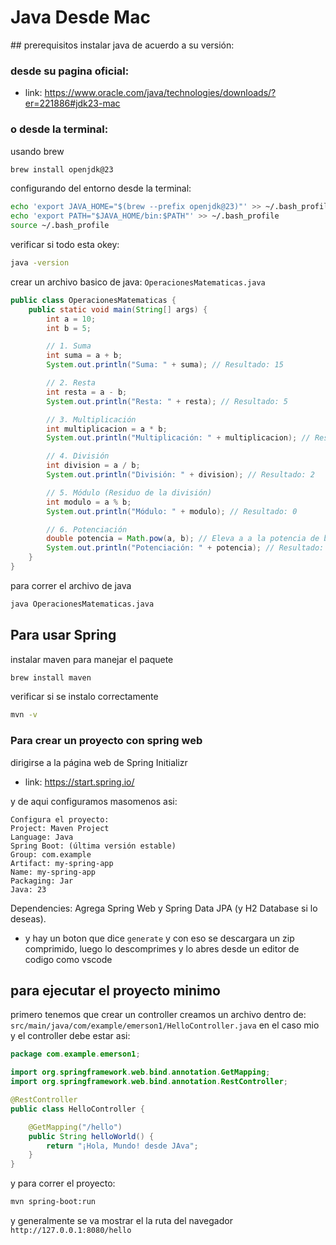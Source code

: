 # Java Desde Mac

## prerequisitos
instalar java de acuerdo a su versión:

### desde su pagina oficial:

- link: https://www.oracle.com/java/technologies/downloads/?er=221886#jdk23-mac

### o desde la terminal:

usando brew

```bash
brew install openjdk@23
```

configurando del entorno desde la terminal:

```bash
echo 'export JAVA_HOME="$(brew --prefix openjdk@23)"' >> ~/.bash_profile
echo 'export PATH="$JAVA_HOME/bin:$PATH"' >> ~/.bash_profile
source ~/.bash_profile
```

verificar si todo esta okey:

```bash
java -version
```

crear un archivo basico de java: `OperacionesMatematicas.java`

```java
public class OperacionesMatematicas {
    public static void main(String[] args) {
        int a = 10;
        int b = 5;

        // 1. Suma
        int suma = a + b;
        System.out.println("Suma: " + suma); // Resultado: 15

        // 2. Resta
        int resta = a - b;
        System.out.println("Resta: " + resta); // Resultado: 5

        // 3. Multiplicación
        int multiplicacion = a * b;
        System.out.println("Multiplicación: " + multiplicacion); // Resultado: 50

        // 4. División
        int division = a / b;
        System.out.println("División: " + division); // Resultado: 2

        // 5. Módulo (Residuo de la división)
        int modulo = a % b;
        System.out.println("Módulo: " + modulo); // Resultado: 0

        // 6. Potenciación
        double potencia = Math.pow(a, b); // Eleva a a la potencia de b
        System.out.println("Potenciación: " + potencia); // Resultado: 100000.0
    }
}
```

para correr el archivo de java

```bash
java OperacionesMatematicas.java
```

## Para usar Spring

instalar maven para manejar el paquete

```bash
brew install maven
```

verificar si se instalo correctamente

```bash
mvn -v
```

### Para crear un proyecto con spring web

dirigirse a la página web de Spring Initializr

- link: https://start.spring.io/

y de aqui configuramos masomenos asi:

```
Configura el proyecto:
Project: Maven Project
Language: Java
Spring Boot: (última versión estable)
Group: com.example
Artifact: my-spring-app
Name: my-spring-app
Packaging: Jar
Java: 23
```

Dependencies: Agrega Spring Web y Spring Data JPA (y H2 Database si lo deseas).

- y hay un boton que dice `generate` y con eso se descargara un zip comprimido, luego lo descomprimes y lo abres desde un editor de codigo como vscode

## para ejecutar el proyecto minimo

primero tenemos que crear un controller
creamos un archivo dentro de: ` src/main/java/com/example/emerson1/HelloController.java` en el caso mio
y el controller debe estar asi:

```java
package com.example.emerson1;

import org.springframework.web.bind.annotation.GetMapping;
import org.springframework.web.bind.annotation.RestController;

@RestController
public class HelloController {

    @GetMapping("/hello")
    public String helloWorld() {
        return "¡Hola, Mundo! desde JAva";
    }
}
```

y para correr el proyecto:

```bash
mvn spring-boot:run
```

y generalmente se va mostrar el la ruta del navegador
`http://127.0.0.1:8080/hello`
